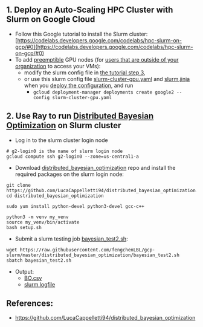 ## 1. Deploy an Auto-Scaling HPC Cluster with Slurm on Google Cloud
* Follow this Google tutorial to install the Slurm cluster: [https://codelabs.developers.google.com/codelabs/hpc-slurm-on-gcp/#0](https://codelabs.developers.google.com/codelabs/hpc-slurm-on-gcp/#0)
* To add [preemptible](https://cloud.google.com/preemptible-vms) GPU nodes (for [users that are outside of your organization](https://cloud.google.com/compute/docs/instances/managing-instance-access#configure_users) to access your VMs): 
  * modify the slurm config file in [the tutorial step 3](https://codelabs.developers.google.com/codelabs/hpc-slurm-on-gcp/#2), 
  * or use this slurm config file [slurm-cluster-gpu.yaml](slurm/slurm-cluster-gpu.yaml) and [slurm.jinja](slurm/slurm.jinja) when you [deploy the configuration](https://codelabs.developers.google.com/codelabs/hpc-slurm-on-gcp/#3), and run 
    * `gcloud deployment-manager deployments create google2 --config slurm-cluster-gpu.yaml`

## 2. Use Ray to run [Distributed Bayesian Optimization](https://github.com/LucaCappelletti94/distributed_bayesian_optimization.git) on Slurm cluster
* Log in to the slurm cluster login node
```
# g2-login0 is the name of slurm login node
gcloud compute ssh g2-login0 --zone=us-central1-a
```

* Download [distributed_bayesian_optimization](https://github.com/LucaCappelletti94/distributed_bayesian_optimization.git) repo and install the required packages on the slurm login node:
```
git clone https://github.com/LucaCappelletti94/distributed_bayesian_optimization.git
cd distributed_bayesian_optimization

sudo yum install python-devel python3-devel gcc-c++

python3 -m venv my_venv
source my_venv/bin/activate
bash setup.sh
```
* Submit a slurm testing job [bayesian_test2.sh](distributed_bayesian_optimization/bayesian_test2.sh):
```
wget https://raw.githubusercontent.com/fengchenLBL/gcp-slurm/master/distributed_bayesian_optimization/bayesian_test2.sh
sbatch bayesian_test2.sh
```

* Output:
  * [BO.csv](distributed_bayesian_optimization/BO.csv)
  * [slurm logfile](distributed_bayesian_optimization/slurm-7.out)
  
## References:
* https://github.com/LucaCappelletti94/distributed_bayesian_optimization
